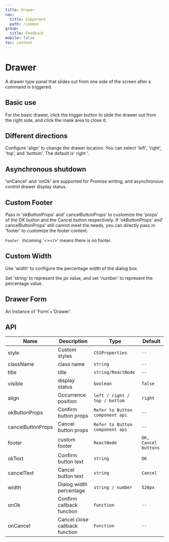 ```yaml
---
title: Drawer
nav:
  title: Component
  path: /common
group:
  title: Feedback
mobile: false
toc: content
---
```


# Drawer

A drawer type panel that slides out from one side of the screen after a command is triggered.

## Basic use

For the basic drawer, click the trigger button to slide the drawer out from the right side, and click the mask area to close it.

<code src="./demos/index1.tsx"></code>

## Different directions

Configure 'align' to change the drawer location. You can select 'left', 'right', 'top', and 'bottom'. The default is' right '.

<code src="./demos/index2.tsx"></code>

## Asynchronous shutdown

'onCancel' and 'onOk' are supported for Promise writing, and asynchronous control drawer display status.

<code src="./demos/index3.tsx"></code>

## Custom Footer

Pass in 'okButtonProps' and' cancelButtonProps' to customize the 'props' of the OK button and the Cancel button respectively. If 'okButtonProps' and' cancelButtonProps' still cannot meet the needs, you can directly pass in 'footer' to customize the footer content.

`Footer ` Incoming '<></>' means there is no footer.

<code src="./demos/index4.tsx"></code>

## Custom Width

Use 'width' to configure the percentage width of the dialog box.

Set 'string' to represent the px value, and set 'number' to represent the percentage value.

<code src="./demos/index5.tsx"></code>

## Drawer Form

An instance of 'Form'+'Drawer'.

<code src="./demos/index6.tsx"></code>

## API

| Name              | Description                    | Type                            | Default              |
| ----------------- | ------------------------------ | ------------------------------- | -------------------- |
| style             | Custom styles                  | `CSSProperties`                 | `--`                 |
| className         | class name                     | `string`                        | `--`                 |
| title             | title                          | `string/ReactNode`              | `--`                 |
| visible           | display status                 | `boolean`                       | `false`              |
| align             | Occurrence position            | `left / right / top / bottom`   | `right`              |
| okButtonProps     | Confirm button props           | `Refer to Button component api` | `--`                 |
| cancelButtonProps | Cancel button props            | `Refer to Button component api` | `--`                 |
| footer            | custom footer                  | `ReactNode`                     | `OK, Cancel buttons` |
| okText            | Confirm button text            | `string`                        | `OK`                 |
| cancelText        | Cancel button text             | `string`                        | `Cancel`             |
| width             | Dialog width percentage        | `string / number`               | `520px`              |
| onOk              | Confirm callback function      | `Function`                      | `--`                 |
| onCancel          | Cancel close callback function | `Function`                      | `--`                 |
